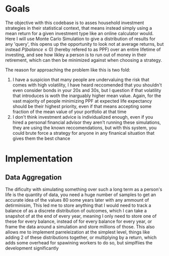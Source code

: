 # Goals

The objective with this codebase is to asses household investment strategies in their statistical context, that means instead simply using a mean return for a given investment type like an online calculator would. Here I will use Monte Carlo Simulation to give a distribution of results for any 'query', this opens up the opportunity to look not at average returns, but instead $P(balance ≤ 0)$ (hereby refered to as PPF) over an entire lifetime of investing, and see how likley a person is to run out of money in their retirement, which can then be minimized against when choosing a strategy.

The reason for approaching the problem like this is two fold:

1. I have a suspicion that many people are undervaluing the risk that comes with high volatility, I have heard reccomended that you shouldn't even consider bonds in your 20s and 30s, but I question if that volatility that introduces is woth the inarguably higher mean value. Again, for the vast majority of people minimizing PPF at expected life expectancy should be their highest priority, even if that means accepting some fraction of the mean value of your portfolio at that time
2. I don't think investment advice is individualized enough, even if you hired a personal financial advisor they aren't running these simulations, they are using the known reccomendations, but with this system, you could brute force a strategy for anyone in any finanical situation that gives them the best chance

# Implementation

## Data Aggregation

The dificulty with simulating something over such a long term as a person's life is the quantity of data, you need a huge number of samples to get an accurate idea of the values 80 some years later with any ammount of detirminisim, This led me to store anything that I would need to track a balance of as a discrete distribution of outcomes, which I can take a snapshot of at the end of every year, meaning I only need to store one of these for every balance, instead of for every balance for every year, or frame the data around a simulation and store millions of those. This also allows me to implement parreleization at the simplest level, things like adding 2 of these distributions together, or multiplying by a return, which adds some overhead for spawining workers to do so, but simplfiies the development significantly
